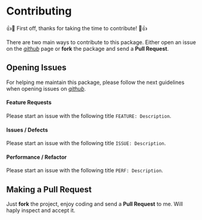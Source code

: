 # Contributing

:+1::tada: First off, thanks for taking the time to contribute! :tada::+1:

There are two main ways to contribute to this package. Either open an issue on the [*github*]() page or **fork** the package and send a **Pull Request**.

## Opening Issues

For helping me maintain this package, please follow the next guidelines when opening issues on [*github*]().

#### Feature Requests
Please start an issue with the following title `FEATURE: Description`.

#### Issues / Defects
Please start an issue with the following title `ISSUE: Description`.

#### Performance / Refactor
Please start an issue with the following title `PERF: Description`.


## Making a Pull Request

Just **fork** the project, enjoy coding and send a **Pull Request** to me. Will haply inspect and accept it.
